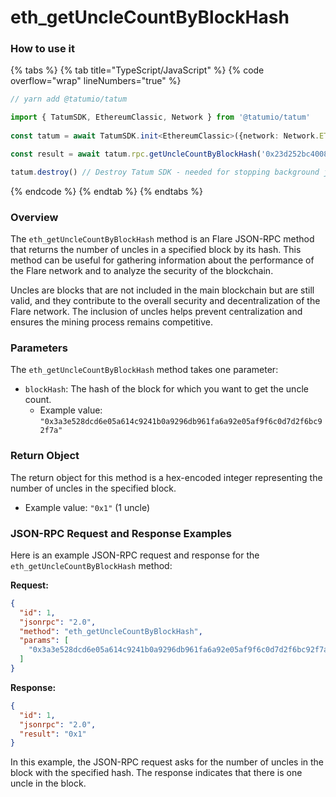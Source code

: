 # eth\_getUncleCountByBlockHash

### How to use it

{% tabs %}
{% tab title="TypeScript/JavaScript" %}
{% code overflow="wrap" lineNumbers="true" %}
```typescript
// yarn add @tatumio/tatum

import { TatumSDK, EthereumClassic, Network } from '@tatumio/tatum'
  
const tatum = await TatumSDK.init<EthereumClassic>({network: Network.ETHEREUM_CLASSIC})

const result = await tatum.rpc.getUncleCountByBlockHash('0x23d252bc4008a28b149cf9aa94a592dc488de13281ce6fab5b8bc681bab906fd')

tatum.destroy() // Destroy Tatum SDK - needed for stopping background jobs
```
{% endcode %}
{% endtab %}
{% endtabs %}

### Overview

The `eth_getUncleCountByBlockHash` method is an Flare JSON-RPC method that returns the number of uncles in a specified block by its hash. This method can be useful for gathering information about the performance of the Flare network and to analyze the security of the blockchain.

Uncles are blocks that are not included in the main blockchain but are still valid, and they contribute to the overall security and decentralization of the Flare network. The inclusion of uncles helps prevent centralization and ensures the mining process remains competitive.

### Parameters

The `eth_getUncleCountByBlockHash` method takes one parameter:

* `blockHash`: The hash of the block for which you want to get the uncle count.
  * Example value: `"0x3a3e528dcd6e05a614c9241b0a9296db961fa6a92e05af9f6c0d7d2f6bc92f7a"`

### Return Object

The return object for this method is a hex-encoded integer representing the number of uncles in the specified block.

* Example value: `"0x1"` (1 uncle)

### JSON-RPC Request and Response Examples

Here is an example JSON-RPC request and response for the `eth_getUncleCountByBlockHash` method:

**Request:**

```json
{
  "id": 1,
  "jsonrpc": "2.0",
  "method": "eth_getUncleCountByBlockHash",
  "params": [
    "0x3a3e528dcd6e05a614c9241b0a9296db961fa6a92e05af9f6c0d7d2f6bc92f7a"
  ]
}
```

**Response:**

```json
{
  "id": 1,
  "jsonrpc": "2.0",
  "result": "0x1"
}
```

In this example, the JSON-RPC request asks for the number of uncles in the block with the specified hash. The response indicates that there is one uncle in the block.

